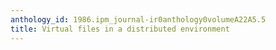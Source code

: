 ```yaml
---
anthology_id: 1986.ipm_journal-ir0anthology0volumeA22A5.5
title: Virtual files in a distributed environment
---
```

